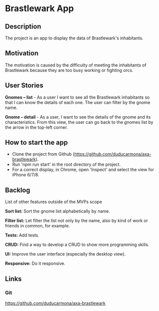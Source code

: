 # Brastlewark App

## Description

The project is an app to display the data of Brastlewark's inhabitants.

## Motivation

The motivation is caused by the difficulty of meeting the inhabitants of Brastlewark because they are too busy working or fighting orcs.

## User Stories

**Gnomes – list** - As a user I want to see all the Brastlewark inhabitants so that I can know the details of each one. The user can filter by the gnome name.

**Gnome – detail** - As a user, I want to see the details of the gnome and its characteristics. From this view, the user can go back to the gnomes list by the arrow in the top-left corner.

## How to start the app

- Clone the project from Github (https://github.com/duducarmona/axa-brastlewark).
- Run 'npm run start' in the root directory of the project.
- For a correct display, in Chrome, open 'Inspect' and select the view for iPhone 6/7/8.

## Backlog

List of other features outside of the MVPs scope

**Sort list:** Sort the gnome list alphabetically by name.

**Filter list:** Let filter the list not only by the name, also by kind of work or friends in common, for example.

**Tests:** Add tests.

**CRUD:** Find a way to develop a CRUD to show more programming skills.

**UI:** Improve the user interface (especially the desktop view).

**Responsive:** Do it responsive.

## Links

### Git

https://github.com/duducarmona/axa-brastlewark
